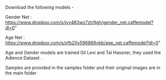 
Download the following models -

Gender Net : https://www.dropbox.com/s/iyv483wz7ztr9gh/gender_net.caffemodel?dl=0"

Age Net : https://www.dropbox.com/s/xfb20y596869vbb/age_net.caffemodel?dl=0"

Age and Gender models are trained  Gil Levi and Tal Hassner, they used the Adience Dataset . 

Samples are provided in the samples folder and their original images are in the main folder
